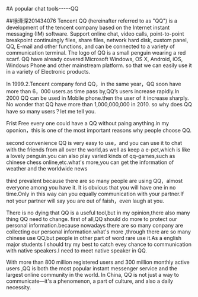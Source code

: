 #A popular chat tools-----QQ

##徐泽深201434076
Tencent QQ (hereinafter referred to as "QQ") is a development of the tencent company based on the Internet instant messaging (IM) software. Support  online chat, video calls, point-to-point breakpoint continuingly files, share files, network hard disk, custom panel, QQ, E-mail and other functions, and can be connected to a variety of communication terminal. The logo of QQ is a small penguin wearing a red scarf.
QQ have already covered Microsoft Windows, OS X, Android, iOS, Windows Phone and other mainstream platform. so that we can easily use it in a variety of  Electronic products.

  In 1999.2.Tencent company fond QQ，in the same year，QQ soon have more than 6，000 users.as time pass by,QQ’s users increase rapidly.In 2000 QQ can be used in Mobile phone.then the user of it increase sharply. No wonder that QQ have more than 
1,000,000,000 in 2010. so why does QQ have so many users？let me tell you.

Frist  Free
every one could have a QQ without paing anything.in my oponion，this is one of  the most important reasons why people choose QQ.

second  convenience
QQ is very easy to use，and you can use it to chat with the friends from all over the world,as well as keep a e-pet,which is like a lovely penguin.you can also play varied kinds of qq-games,such as chinese chess online,etc.what's more,you can get the information of weather and the worldwide news  

third  prevalent
because there are so many people are using QQ，almost everyone among you have it.
It is obvious that you will have one in no time.Only in this way can you equally communication with your partner.If not your partner will say you are out of faish，even laugh at you.

There is no dying that QQ is a useful tool,but in my opinion,there also many thing QQ need to change. first of all,QQ should do more to protect our personal information.because nowadays there are so many conpany are collecting our personal information.what's more ,through there are so many chinese use QQ,but people in other part of word 
rare use it.As a english major students I should try my best to catch evey chance to communication with native speakers.I need to meet native speaker in QQ.

With more than 800 million registered users and 300 million monthly active users ,QQ is both the most popular instant messenger service and the largest online community in the world.
In China, QQ is not just a way to communicate—it's a phenomenon, a part of culture, and also a daily necessity.
